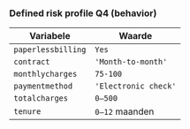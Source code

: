 ### Defined risk profile Q4 (behavior)

| Variabele          | Waarde               |
| ------------------ | -------------------- |
| `paperlessbilling` | `Yes`                |
| `contract`         | `'Month-to-month'`   |
| `monthlycharges`   | `75-100`             |
| `paymentmethod`    | `'Electronic check'` |
| `totalcharges`     | `0–500`              |
| `tenure`           | `0–12` maanden       |